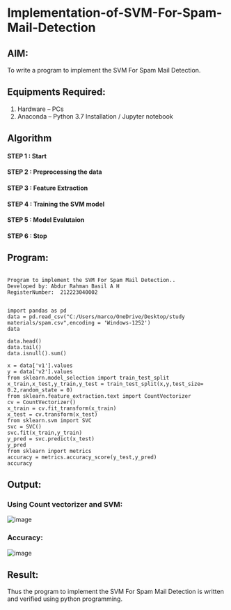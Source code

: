 # Implementation-of-SVM-For-Spam-Mail-Detection

## AIM:
To write a program to implement the SVM For Spam Mail Detection.

## Equipments Required:
1. Hardware – PCs
2. Anaconda – Python 3.7 Installation / Jupyter notebook

## Algorithm
#### STEP 1 : Start
#### STEP 2 : Preprocessing the data
#### STEP 3 : Feature Extraction
#### STEP 4 : Training the SVM model
#### STEP 5 : Model Evalutaion
#### STEP 6 : Stop

## Program:
```

Program to implement the SVM For Spam Mail Detection..
Developed by: Abdur Rahman Basil A H 
RegisterNumber:  212223040002

```
```

import pandas as pd
data = pd.read_csv("C:/Users/marco/OneDrive/Desktop/study materials/spam.csv",encoding = 'Windows-1252')
data

data.head()
data.tail()
data.isnull().sum()

x = data['v1'].values
y = data['v2'].values
from sklearn.model_selection import train_test_split
x_train,x_test,y_train,y_test = train_test_split(x,y,test_size= 0.2,random_state = 0)
from sklearn.feature_extraction.text import CountVectorizer
cv = CountVectorizer()
x_train = cv.fit_transform(x_train)
x_test = cv.transform(x_test)
from sklearn.svm import SVC
svc = SVC()
svc.fit(x_train,y_train)
y_pred = svc.predict(x_test)
y_pred
from sklearn inport metrics
accuracy = metrics.accuracy_score(y_test,y_pred)
accuracy
```

## Output:



### Using Count vectorizer and SVM:
![image](https://github.com/Meyyappan-T/Implementation-of-SVM-For-Spam-Mail-Detection/assets/128804366/2086fe50-a7f3-4d83-8762-b9674768b8bd)
### Accuracy:
![image](https://github.com/Meyyappan-T/Implementation-of-SVM-For-Spam-Mail-Detection/assets/128804366/f4505745-f782-48b3-90f0-7bcd6b1d5ff7)




## Result:
Thus the program to implement the SVM For Spam Mail Detection is written and verified using python programming.

